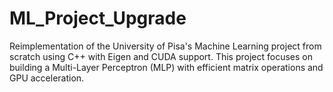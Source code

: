 # ML_Project_Upgrade
Reimplementation of the University of Pisa's Machine Learning project from scratch using C++ with Eigen and CUDA support. This project focuses on building a Multi-Layer Perceptron (MLP) with efficient matrix operations and GPU acceleration.
